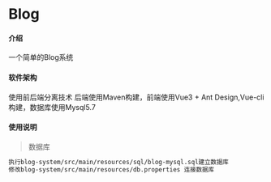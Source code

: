 # Blog

#### 介绍

一个简单的Blog系统

#### 软件架构

使用前后端分离技术 后端使用Maven构建，前端使用Vue3 + Ant Design,Vue-cli构建，数据库使用Mysql5.7

#### 使用说明

> 数据库

```txt
执行blog-system/src/main/resources/sql/blog-mysql.sql建立数据库
修改blog-system/src/main/resources/db.properties 连接数据库
```
